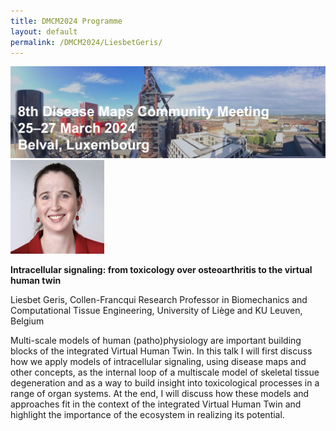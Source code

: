 ```yaml
---
title: DMCM2024 Programme
layout: default
permalink: /DMCM2024/LiesbetGeris/
---
```


<img src="/images/places/Belval08.jpg"/>

<img src="/images/teamhq/LiesbetGeris.jpg" width="150"/>

<b>Intracellular signaling: from toxicology over osteoarthritis to the virtual human twin</b>

Liesbet Geris, Collen-Francqui Research Professor in Biomechanics and Computational Tissue Engineering, University of Liège and KU Leuven, Belgium

Multi-scale models of human (patho)physiology are important building blocks of the integrated  Virtual Human Twin. In this talk I will first discuss how we apply models of intracellular signaling, using disease maps and other concepts, as the internal loop of a multiscale model of skeletal tissue degeneration and as a way to build insight into toxicological processes in a range of organ systems. At the end, I will discuss how these models and approaches fit in the context of the integrated Virtual Human Twin and highlight the importance of the ecosystem in realizing its potential.
